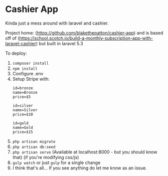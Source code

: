 # Cashier App

Kinda just a mess around with laravel and cashier. 

Project home: (https://github.com/blakethepatton/cashier-app) and is based off of (https://school.scotch.io/build-a-monthly-subscription-app-with-laravel-cashier) but built in laravel 5.3

To deploy:

1. `composer install`
2. `npm install`
3. Configure .env
4. Setup Stripe with:
	```
	id=bronze
	name=Bronze
	price=$5

	id=silver
	name=Silver
	price=$10

	id=gold
	name=Gold
	price=$15
	```
5. `php artisan migrate`
6. `php artisan db:seed`
7. `php artisan serve` (Available at localhost:8000 - but you should know that) 
(if you're modifying css/js)
8. `gulp watch` or just `gulp` for a single change
9. I think that's all... If you see anything do let me know as an issue.


